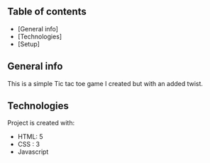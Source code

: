 
## Table of contents
* [General info]
* [Technologies]
* [Setup]

## General info
This is a simple Tic tac toe game I created but with an added twist.

	
## Technologies
Project is created with:
* HTML: 5
* CSS : 3
* Javascript







 

